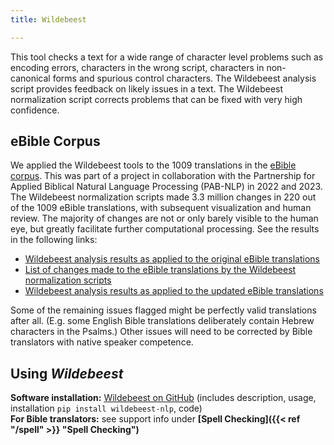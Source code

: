 ```yaml
---
title: Wildebeest

---
```

This tool checks a text for a wide range of character level problems such as encoding errors, characters in the wrong script, characters in non-canonical forms and spurious control characters. The Wildebeest analysis script provides feedback on likely issues in a text. The Wildebeest normalization script corrects problems that can be fixed with very high confidence.

## eBible Corpus
We applied the Wildebeest tools to the 1009 translations in the <a href="https://arxiv.org/abs/2304.09919">eBible corpus</a>. This was part of a project in collaboration with the Partnership for Applied Biblical Natural Language Processing (PAB-NLP) in 2022 and 2023. The Wildebeest normalization scripts made 3.3 million changes in 220 out of the 1009 eBible translations, with subsequent visualization and human review. The majority of changes are not or only barely visible to the human eye, but greatly facilitate further computational processing. See the results in the following links:

* <a href="https://greekroom.org/wildebeest/ebible/" target="_blank">Wildebeest analysis results as applied to the original eBible translations</a>
* <a href="https://greekroom.org/wildebeest/ebible-orig-plus-diff/" target="_blank">List of changes made to the eBible translations by the Wildebeest normalization scripts</a>
* <a href="https://greekroom.org/wildebeest/ebible-plus/" target="_blank">Wildebeest analysis results as applied to the updated eBible translations</a>

Some of the remaining issues flagged might be perfectly valid translations after all. (E.g. some English Bible translations deliberately contain Hebrew characters in the Psalms.) Other issues will need to be corrected by Bible translators with native speaker competence.

## Using *Wildebeest*
**Software installation:** <a target="_GITHUB" href="https://github.com/uhermjakob/wildebeest">Wildebeest on GitHub</a> (includes description, usage,  installation ``pip install wildebeest-nlp``, code)<br>
**For Bible translators:** see support info under **[Spell Checking]({{< ref "/spell" >}} "Spell Checking")**
